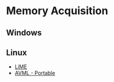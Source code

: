 # Memory Acquisition

## Windows


## Linux

- [LiME](https://github.com/504ensicsLabs/LiME)
- [AVML - Portable](https://github.com/microsoft/avml)